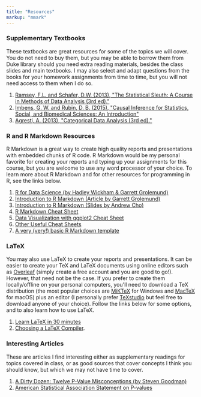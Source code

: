```yaml
---
title: "Resources"
markup: "mmark"
---
```


### Supplementary Textbooks

These textbooks are great resources for some of the topics we will cover. You do not need to buy them, but you may be able to borrow them from Duke library should you need extra reading materials, besides the class slides and main textbooks. I may also select and adapt questions from the books for your homework assignments from time to time, but you will not need access to them when I do so.
1. [Ramsey, F.L. and Schafer, D.W. (2013), "The Statistical Sleuth: A Course in Methods of Data Analysis (3rd ed)."](https://www.amazon.com/Statistical-Sleuth-Course-Methods-Analysis/dp/1133490670)
2. [Imbens, G. W. and Rubin, D. B. (2015), "Causal Inference for Statistics, Social, and Biomedical Sciences: An Introduction"](https://www.amazon.com/gp/product/0521885884/ref=ppx_yo_dt_b_asin_title_o05_s00?ie=UTF8&psc=1)
3. [Agresti, A. (2013), "Categorical Data Analysis (3rd ed)."](https://www.amazon.com/Statistical-Sleuth-Course-Methods-Analysis/dp/1133490670)

### R and R Markdown Resources

R Markdown is a great way to create high quality reports and presentations with embedded chunks of R code. R Markdown would be my personal favorite for creating your reports and typing up your assignments for this course, but you are welcome to use any word processor of your choice. To learn more about R Markdown and for other resources for programming in R, see the links below. 

1. [R for Data Science (by Hadley Wickham & Garrett Grolemund)](https://r4ds.had.co.nz)
2. [Introduction to R Markdown (Article by Garrett Grolemund)](https://rmarkdown.rstudio.com/articles_intro.html)
3. [Introduction to R Markdown (Slides by Andrew Cho)](http://rpubs.com/andrew-cho/303981)
4. [R Markdown Cheat Sheet](https://www.rstudio.com/wp-content/uploads/2015/02/rmarkdown-cheatsheet.pdf)
5. [Data Visualization with ggplot2 Cheat Sheet](https://www.rstudio.com/wp-content/uploads/2016/11/ggplot2-cheatsheet-2.1.pdf)
6. [Other Useful Cheat Sheets](https://www.rstudio.com/resources/cheatsheets/#import)
7. [A very (very!) basic R Markdown template](http://www2.stat.duke.edu/~oma9/STA111_SummerI_2018/Labs/Lab.Rmd)

### LaTeX

You may also use LaTeX to create your reports and presentations. It can be easier to create your TeX and LaTeX documents using online editors such as [Overleaf](https://www.overleaf.com) (simply create a free account and you are good to go!). However, that need not be the case. If you prefer to create them locally/offline on your personal computers, you'll need to download a TeX distribution (the most popular choices are [MiKTeX](https://miktex.org/download) for Windows and [MacTeX](http://www.tug.org/mactex/) for macOS) plus an editor (I personally prefer [TeXstudio](https://www.texstudio.org) but feel free to download anyone of your choice). Follow the links below for some options, and to also learn how to use LaTeX.
1. [Learn LaTeX in 30 minutes](https://www.overleaf.com/learn/latex/Learn_LaTeX_in_30_minutes)
2. [Choosing a LaTeX Compiler](https://www.overleaf.com/learn/latex/Choosing_a_LaTeX_Compiler).

### Interesting Articles

These are articles I find interesting either as supplementary readings for topics covered in class, or as good sources that cover concepts I think you should know, but which we may not have time to cover.

1. [A Dirty Dozen: Twelve P-Value Misconceptions (by Steven Goodman)](https://www.sciencedirect.com/science/article/pii/S0037196308000620)
2. [American Statistical Association Statement on P-values](https://www.amstat.org//asa/files/pdfs/P-ValueStatement.pdf)